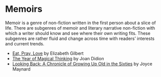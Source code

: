 # Memoirs

Memoir is a genre of non-fiction written in the first person about a slice of life. There are subgenres of memoir and literary narrative non-fiction with which a writer should know and see where their own writing fits. These subgenres are rather fluid and change across time with readers’ interests and current trends.

- [Eat, Pray, Love](https://www.goodreads.com/book/show/19501.Eat_Pray_Love?ac=1&from_search=true&qid=1vvgJnJ3gW&rank=1) by Elizabeth Gilbert
- [The Year of Magical Thinking](https://www.goodreads.com/book/show/7815.The_Year_of_Magical_Thinking?ac=1&from_search=true&qid=Cm30nwPh5r&rank=1) by Joan Didion
- [Looking Back: A Chronicle of Growing Up Old in the Sixties](https://www.goodreads.com/book/show/430154.Looking_Back?ac=1&from_search=true&qid=67w6d9A1SW&rank=1) by Joyce Maynard
